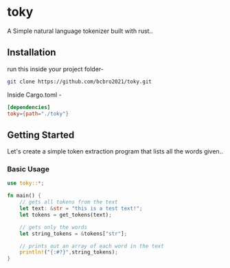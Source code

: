 # toky
A Simple natural language tokenizer built with rust..

## Installation
run this inside your project folder- <br />
```sh
git clone https://github.com/bcbro2021/toky.git
```
Inside Cargo.toml - <br />
```toml
[dependencies]
toky={path="./toky"}
```
## Getting Started
Let's create a simple token extraction program that lists all the words given..
### Basic Usage
```rust
use toky::*;

fn main() {
    // gets all tokens from the text
    let text: &str = "this is a test text!";
    let tokens = get_tokens(text);

    // gets only the words
    let string_tokens = &tokens["str"];

    // prints out an array of each word in the text
    println!("{:#?}",string_tokens);
}
```
